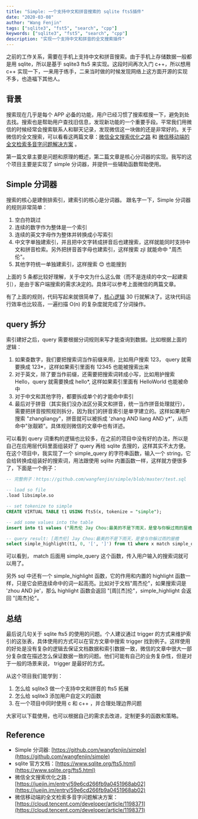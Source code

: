 ```yaml
---
title: "Simple: 一个支持中文和拼音搜索的 sqlite fts5插件"
date: "2020-03-08"
author: "Wang Fenjin"
tags: ["sqlite3", "fst5", "search", "cpp"]
keywords: ["sqlite3", "fst5", "search", "cpp"]
description: "实现一个支持中文和拼音的全文搜索插件"
---
```


之前的工作关系，需要在手机上支持中文和拼音搜索。由于手机上存储数据一般都是用 sqlite，所以是基于 sqlite3 fts5 来实现。这段时间再次入门 c++，所以想用 c++ 实现一下，一来用于练手，二来当时做的时候发现网络上这方面开源的实现不多，也造福下其他人。

## 背景

搜索现在几乎是每个 APP 必备的功能，用户已经习惯了搜索框搜一下，避免到处去找。搜索也是帮助用户查找旧信息，发现新功能的一个重要手段。平常我们用微信的时候经常会搜索联系人和聊天记录，发现微信这一块做的还是非常好的。关于微信的全文搜索，可以看看这两篇文章：[微信全文搜索优化之路](https://juejin.im/entry/59e6cd266fb9a0451968ab02) 和 [微信移动端的全文检索多音字问题解决方案](https://cloud.tencent.com/developer/article/1198371) 。

第一篇文章主要是问题和原理的概述，第二篇文章是核心分词器的实现。我写的这个项目主要是实现了 simple 分词器，并提供一些辅助函数帮助使用。

## Simple 分词器

搜索的核心是建倒排索引，建索引的核心是分词器。 跟名字一下，Simple 分词器的规则非常简单：

1. 空白符跳过
2. 连续的数字作为整体是一个索引
3. 连续的英文字母作为整体并转换成小写索引
4. 中文字单独建索引，并且把中文字转成拼音后也建搜索，这样就能同时支持中文和拼音检索。另外把拼音首字母也建索引，这样搜索 zjl 就能命中 "周杰伦"。
5. 其他字符统一单独建索引，这样搜索 😊 也能搜到

上面的 5 条都比较好理解，关于中文为什么这么做（而不是连续的中文一起建索引），是由于客户端搜索的需求决定的。具体可以参考上面微信的两篇文章。

有了上面的规则，代码写起来就很简单了，[核心逻辑](https://github.com/wangfenjin/simple/blob/a9234eb7169d98522ff07f42e0e9f9aa603bbebd/src/simple_tokenizer.cc#L104) 30 行就解决了。这块代码运行效率也比较高，一遍扫描 O(n) 的复杂度就完成了分词操作。

## query 拆分

索引建好之后，query 需要根据分词规则来写才能查询到数据。比如根据上面的逻辑：

1. 如果查数字，我们要把搜索词当作前缀来用，比如用户搜索 123， query 就需要换成 123*，这样如果索引里面有 12345 也能被搜索出来
2. 对于英文，除了要当作前缀，还需要把搜索词转成小写，比如用护搜索 Hello，query 就需要换成 hello*, 这样如果索引里面有 HelloWorld 也能被命中
3. 对于中文和其他字符，都要拆成单个的才能命中索引
4. 最后对于拼音（其实我们没办法区分英文和拼音，统一当作拼音处理就行），需要把拼音按照规则拆分，因为我们的拼音索引是单字建立的。这样如果用户搜索 "zhangliangy"，拼音就可以被拆成 'zhang AND liang AND y*'，从而命中"张靓颖"。具体规则微信的文章中也有详述。

可以看到 query 词重构的逻辑也比较多，在之前的项目中没有好的办法，所以是自己在应用层代码里面组装好了 query 再给 sqlite 去搜的，这样其实不太方便。在这个项目中，我实现了一个 simple_query 的字符串函数，输入一个 string，它会给转换成组装好的搜索词，用法跟使用 sqlite 内置函数一样，这样就方便很多了，下面是一个例子：

```sql
-- 完整例子：https://github.com/wangfenjin/simple/blob/master/test.sql

-- load so file
.load libsimple.so

-- set tokenize to simple
CREATE VIRTUAL TABLE t1 USING fts5(x, tokenize = "simple");

-- add some values into the table
insert into t1 values ("周杰伦 Jay Chou:最美的不是下雨天，是曾与你躲过雨的屋檐"),

-- query result: [周杰伦] Jay Chou:最美的不是下雨天，是曾与你躲过雨的屋檐
select simple_highlight(t1, 0, '[', ']') from t1 where x match simple_query('zhoujiel');
```

可以看到， match 后面用 simple_query 这个函数，传入用户输入的搜索词就可以用了。

另外 sql 中还有一个 simple_highlight 函数，它的作用和内置的 highlight 函数一样，只是它会把连续命中的词一起高亮。比如对于文档"周杰伦"，如果搜索词是 'zhou AND jie'，那么 highlight 函数会返回 "[周][杰]伦"，simple_highlight 会返回 "[周杰]伦"。

## 总结

最后说几句关于 sqlite fts5 的使用的问题。个人建议通过 trigger 的方式来维护索引的这张表，具体使用的方式可以在官方文章中搜索 trigger 找到例子。这样使用的好处是没有复杂的逻辑去保证文档数据和索引数据一致，微信的文章中很大一部分复杂度在描述怎么保证数据一致的问题。他们可能有自己的业务复杂性，但是对于一般的场景来说， trigger 是最好的方式。

从这个项目我们能学到：

1. 怎么给 sqlite3 做一个支持中文和拼音的 fts5 拓展
2. 怎么给 sqlite3 添加用户自定义的函数
3. 在一个项目中同时使用 c 和 c++ ，并合理处理边界问题

大家可以下载使用，也可以根据自己的需求去改进，定制更多的函数和策略。

## Reference

- Simple 分词器: [https://github.com/wangfenjin/simple](https://github.com/wangfenjin/simple)
- sqlite 官方文档：[https://www.sqlite.org/fts5.html](https://www.sqlite.org/fts5.html)
- 微信全文搜索优化之路：[https://juejin.im/entry/59e6cd266fb9a0451968ab02](https://juejin.im/entry/59e6cd266fb9a0451968ab02)
- 微信移动端的全文检索多音字问题解决方案：[https://cloud.tencent.com/developer/article/1198371](https://cloud.tencent.com/developer/article/1198371)
